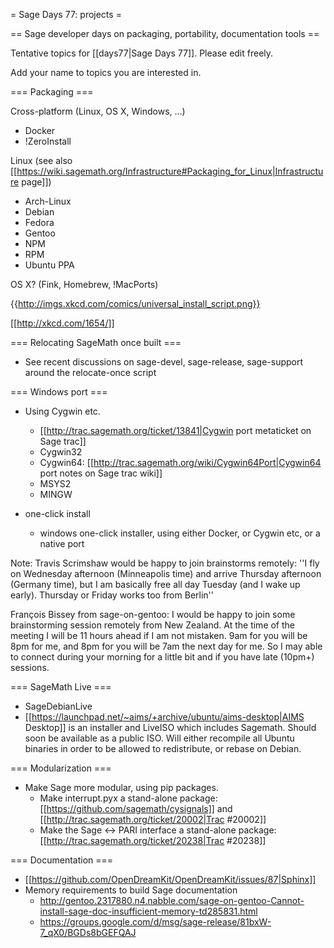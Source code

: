 = Sage Days 77: projects =

== Sage developer days on packaging, portability, documentation tools ==

Tentative topics for [[days77|Sage Days 77]]. Please edit freely.

Add your name to topics you are interested in.


=== Packaging ===

Cross-platform (Linux, OS X, Windows, ...)

  * Docker
  * !ZeroInstall

Linux (see also [[https://wiki.sagemath.org/Infrastructure#Packaging_for_Linux|Infrastructure page]])

  * Arch-Linux
  * Debian
  * Fedora
  * Gentoo
  * NPM
  * RPM
  * Ubuntu PPA

OS X? (Fink, Homebrew, !MacPorts)

{{http://imgs.xkcd.com/comics/universal_install_script.png}}

[[http://xkcd.com/1654/]]

=== Relocating SageMath once built ===

  * See recent discussions on sage-devel, sage-release, sage-support around the relocate-once script

=== Windows port ===

  * Using Cygwin etc.
    * [[http://trac.sagemath.org/ticket/13841|Cygwin port metaticket on Sage trac]]
    * Cygwin32
    * Cygwin64: [[http://trac.sagemath.org/wiki/Cygwin64Port|Cygwin64 port notes on Sage trac wiki]]
    * MSYS2
    * MINGW

  * one-click install
    * windows one-click installer, using either Docker, or Cygwin etc, or a native port

Note: Travis Scrimshaw would be happy to join brainstorms remotely:
''I fly on Wednesday afternoon (Minneapolis time) and arrive Thursday
afternoon (Germany time), but I am basically free all day Tuesday (and
I wake up early). Thursday or Friday works too from Berlin''

François Bissey from sage-on-gentoo: I would be happy to join some brainstorming session remotely from New Zealand. At the time of the meeting I will be 11 hours ahead if I am not mistaken. 9am for you will be 8pm for me, and 8pm for you will be 7am the next day for me. So I may able to connect during your morning for a little bit and if you have late (10pm+) sessions.

=== SageMath Live ===

  * SageDebianLive
  * [[https://launchpad.net/~aims/+archive/ubuntu/aims-desktop|AIMS Desktop]] is an installer and LiveISO which includes Sagemath. Should soon be available as a public ISO. Will either recompile all Ubuntu binaries in order to be allowed to redistribute, or rebase on Debian.

=== Modularization ===

  * Make Sage more modular, using pip packages.
    * Make interrupt.pyx a stand-alone package: [[https://github.com/sagemath/cysignals]] and [[http://trac.sagemath.org/ticket/20002|Trac #20002]]
    * Make the Sage <-> PARI interface a stand-alone package: [[http://trac.sagemath.org/ticket/20238|Trac #20238]]

=== Documentation ===

  * [[https://github.com/OpenDreamKit/OpenDreamKit/issues/87|Sphinx]]
  * Memory requirements to build Sage documentation
    * http://gentoo.2317880.n4.nabble.com/sage-on-gentoo-Cannot-install-sage-doc-insufficient-memory-td285831.html
    * https://groups.google.com/d/msg/sage-release/81bxW-7_qX0/BGDs8bGEFQAJ
